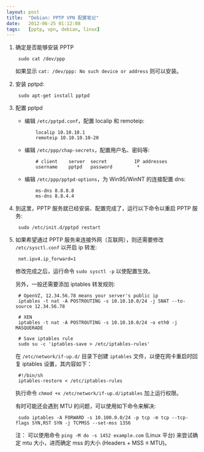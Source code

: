 ```yaml
---
layout: post
title:  "Debian: PPTP VPN 配置笔记"
date:   2012-06-25 01:12:08
tags:   [pptp, vpn, debian, linux]
---
```


1. 确定是否能够安装 PPTP

        sudo cat /dev/ppp

   如果显示 `cat: /dev/ppp: No such device or address` 则可以安装。

2. 安装 pptpd:

        sudo apt-get install pptpd

3. 配置 pptpd

    * 编辑 `/etc/pptpd.conf`，配置 localip 和 remoteip:

              localip 10.10.10.1
              remoteip 10.10.10.10-20

    * 编辑 `/etc/ppp/chap-secrets`，配置用户名、密码等:

              # client    server  secret          IP addresses
              username    pptpd   password         *

    * 编辑 `/etc/ppp/pptpd-options`，为 Win95/WinNT 的连接配置 dns:

              ms-dns 8.8.8.8
              ms-dns 8.8.4.4

4. 到这里，PPTP 服务就已经安装、配置完成了，运行以下命令以重启 PPTP 服务:

        sudo /etc/init.d/pptpd restart

5. 如果希望通过 PPTP 服务来连接外网（互联网），则还需要修改 `/etc/sysctl.conf` 以开启 ip 转发: 

        net.ipv4.ip_forward=1

   修改完成之后，运行命令 `sudo sysctl -p` 以使配置生效。

   另外，一般还需要添加 iptables 转发规则:

        # OpenVZ, 12.34.56.78 means your server's public ip
        iptables -t nat -A POSTROUTING -s 10.10.10.0/24 -j SNAT --to-source 12.34.56.78

        # XEN
        iptables -t nat -A POSTROUTING -s 10.10.10.0/24 -o eth0 -j MASQUERADE

        # Save iptables rule
        sudo su -c 'iptables-save > /etc/iptables-rules'
    
    在 `/etc/network/if-up.d/` 目录下创建 `iptables` 文件，以便在网卡重启时回复 iptables 设置，其内容如下：

        #!/bin/sh
        iptables-restore < /etc/iptables-rules

    执行命令 `chmod +x /etc/network/if-up.d/iptables` 加上运行权限。

    有时可能还会遇到 MTU 的问题，可以使用如下命令来解决:

        sudo iptables -A FORWARD -s 10.100.0.0/24 -p tcp -m tcp --tcp-flags SYN,RST SYN -j TCPMSS --set-mss 1356

    注： 可以使用命令 `ping -M do -s 1452 example.com` (Linux 平台) 来尝试确定 mtu 大小，进而确定 mss 的大小 (Headers + MSS ≤ MTU)。